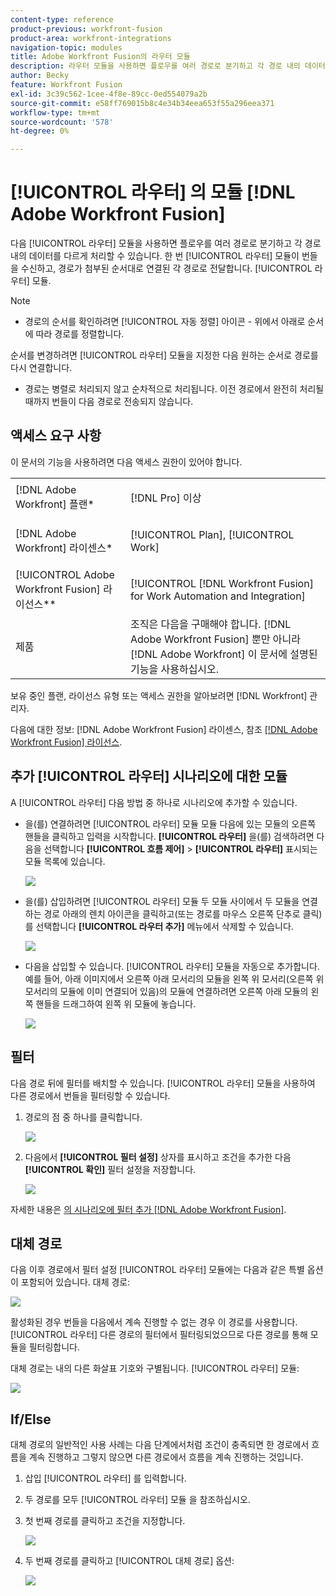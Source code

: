 ```yaml
---
content-type: reference
product-previous: workfront-fusion
product-area: workfront-integrations
navigation-topic: modules
title: Adobe Workfront Fusion의 라우터 모듈
description: 라우터 모듈을 사용하면 플로우를 여러 경로로 분기하고 각 경로 내의 데이터를 다르게 처리할 수 있습니다. 라우터 모듈이 번들을 수신하면 라우터가 라우터 모듈에 연결된 순서대로 연결된 각 경로로 전달합니다.
author: Becky
feature: Workfront Fusion
exl-id: 3c39c562-1cee-4f8e-89cc-0ed554079a2b
source-git-commit: e58ff769015b8c4e34b34eea653f55a296eea371
workflow-type: tm+mt
source-wordcount: '578'
ht-degree: 0%

---
```


# [!UICONTROL 라우터] 의 모듈 [!DNL Adobe Workfront Fusion]

다음 [!UICONTROL 라우터] 모듈을 사용하면 플로우를 여러 경로로 분기하고 각 경로 내의 데이터를 다르게 처리할 수 있습니다. 한 번 [!UICONTROL 라우터] 모듈이 번들을 수신하고, 경로가 첨부된 순서대로 연결된 각 경로로 전달합니다. [!UICONTROL 라우터] 모듈.

>[!NOTE]
>
>* 경로의 순서를 확인하려면 [!UICONTROL 자동 정렬] 아이콘 - 위에서 아래로 순서에 따라 경로를 정렬합니다.
>
>  순서를 변경하려면 [!UICONTROL 라우터] 모듈을 지정한 다음 원하는 순서로 경로를 다시 연결합니다.
>
>* 경로는 병렬로 처리되지 않고 순차적으로 처리됩니다. 이전 경로에서 완전히 처리될 때까지 번들이 다음 경로로 전송되지 않습니다.
>




## 액세스 요구 사항

이 문서의 기능을 사용하려면 다음 액세스 권한이 있어야 합니다.

<table style="table-layout:auto">
 <col> 
 <col> 
 <tbody> 
  <tr> 
    <td role="rowheader">[!DNL Adobe Workfront] 플랜*</td> 
   <td> <p>[!DNL Pro] 이상</p> </td> 
  </tr> 
  <tr data-mc-conditions=""> 
   <td role="rowheader">[!DNL Adobe Workfront] 라이센스*</td> 
   <td> <p>[!UICONTROL Plan], [!UICONTROL Work]</p> </td> 
  </tr> 
  <tr> 
   <td role="rowheader">[!UICONTROL Adobe Workfront Fusion] 라이선스**</td> 
   <td> <p>[!UICONTROL [!DNL Workfront Fusion] for Work Automation and Integration] </p>  </td> 
  </tr> 
  <tr> 
   <td role="rowheader">제품</td> 
   <td>조직은 다음을 구매해야 합니다. [!DNL Adobe Workfront Fusion] 뿐만 아니라 [!DNL Adobe Workfront] 이 문서에 설명된 기능을 사용하십시오.</td> 
  </tr> 
 </tbody> 
</table>

보유 중인 플랜, 라이선스 유형 또는 액세스 권한을 알아보려면 [!DNL Workfront] 관리자.

다음에 대한 정보: [!DNL Adobe Workfront Fusion] 라이센스, 참조 [[!DNL Adobe Workfront Fusion] 라이선스](../../workfront-fusion/get-started/license-automation-vs-integration.md).

## 추가 [!UICONTROL 라우터] 시나리오에 대한 모듈

A [!UICONTROL 라우터] 다음 방법 중 하나로 시나리오에 추가할 수 있습니다.

* 을(를) 연결하려면 [!UICONTROL 라우터] 모듈 모듈 다음에 있는 모듈의 오른쪽 핸들을 클릭하고 입력을 시작합니다. **[!UICONTROL 라우터]** 을(를) 검색하려면 다음을 선택합니다 **[!UICONTROL 흐름 제어]** > **[!UICONTROL 라우터]** 표시되는 모듈 목록에 있습니다.

   ![](assets/connect-the-router-350x108.png)

* 을(를) 삽입하려면 [!UICONTROL 라우터] 모듈 두 모듈 사이에서 두 모듈을 연결하는 경로 아래의 렌치 아이콘을 클릭하고(또는 경로를 마우스 오른쪽 단추로 클릭) 를 선택합니다 **[!UICONTROL 라우터 추가]** 메뉴에서 삭제할 수 있습니다.

   ![](assets/insert-router-350x191.png)

* 다음을 삽입할 수 있습니다. [!UICONTROL 라우터] 모듈을 자동으로 추가합니다. 예를 들어, 아래 이미지에서 오른쪽 아래 모서리의 모듈을 왼쪽 위 모서리(오른쪽 위 모서리의 모듈에 이미 연결되어 있음)의 모듈에 연결하려면 오른쪽 아래 모듈의 왼쪽 핸들을 드래그하여 왼쪽 위 모듈에 놓습니다.

   ![](assets/insert-router-automatically-350x379.png)

## 필터

다음 경로 뒤에 필터를 배치할 수 있습니다. [!UICONTROL 라우터] 모듈을 사용하여 다른 경로에서 번들을 필터링할 수 있습니다.

1. 경로의 점 중 하나를 클릭합니다.

   ![](assets/router-click-a-dot-in-route-350x339.png)

1. 다음에서 **[!UICONTROL 필터 설정]** 상자를 표시하고 조건을 추가한 다음 **[!UICONTROL 확인]** 필터 설정을 저장합니다.

   ![](assets/set-up-a-filter-2-350x242.png)

자세한 내용은 [의 시나리오에 필터 추가 [!DNL Adobe Workfront Fusion]](../../workfront-fusion/scenarios/add-a-filter-to-a-scenario.md).

## 대체 경로

다음 이후 경로에서 필터 설정 [!UICONTROL 라우터] 모듈에는 다음과 같은 특별 옵션이 포함되어 있습니다. 대체 경로:

![](assets/fallback-route-350x260.png)

활성화된 경우 번들을 다음에서 계속 진행할 수 없는 경우 이 경로를 사용합니다. [!UICONTROL 라우터] 다른 경로의 필터에서 필터링되었으므로 다른 경로를 통해 모듈을 필터링합니다.

대체 경로는 내의 다른 화살표 기호와 구별됩니다. [!UICONTROL 라우터] 모듈:

![](assets/arrow-sign-in-router-module-350x361.png)

## If/Else

대체 경로의 일반적인 사용 사례는 다음 단계에서처럼 조건이 충족되면 한 경로에서 흐름을 계속 진행하고 그렇지 않으면 다른 경로에서 흐름을 계속 진행하는 것입니다.

1. 삽입 [!UICONTROL 라우터] 를 입력합니다.
1. 두 경로를 모두 [!UICONTROL 라우터] 모듈 을 참조하십시오.
1. 첫 번째 경로를 클릭하고 조건을 지정합니다.

   ![](assets/set-up-a-filter-2-350x242.png)

1. 두 번째 경로를 클릭하고 [!UICONTROL 대체 경로] 옵션:

   ![](assets/enable-fallback-route-option-350x238.png)
